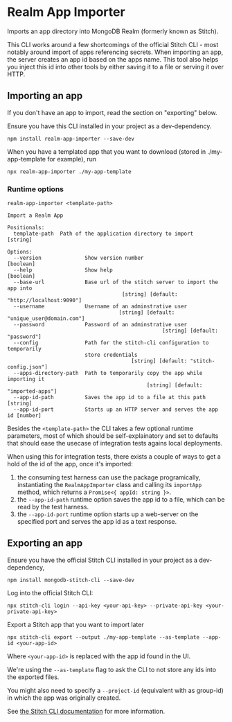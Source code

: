 # Realm App Importer

Imports an app directory into MongoDB Realm (formerly known as Stitch).

This CLI works around a few shortcomings of the official Stitch CLI - most notably around import of apps referencing secrets. When importing an app, the server creates an app id based on the apps name. This tool also helps you inject this id into other tools by either saving it to a file or serving it over HTTP.

## Importing an app

If you don't have an app to import, read the section on "exporting" below.

Ensure you have this CLI installed in your project as a dev-dependency.

    npm install realm-app-importer --save-dev

When you have a templated app that you want to download (stored in ./my-app-template for example), run

    npx realm-app-importer ./my-app-template

### Runtime options

```
realm-app-importer <template-path>

Import a Realm App

Positionals:
  template-path  Path of the application directory to import            [string]

Options:
  --version              Show version number                           [boolean]
  --help                 Show help                                     [boolean]
  --base-url             Base url of the stitch server to import the app into
                                     [string] [default: "http://localhost:9090"]
  --username             Username of an adminstrative user
                                    [string] [default: "unique_user@domain.com"]
  --password             Password of an adminstrative user
                                                  [string] [default: "password"]
  --config               Path for the stitch-cli configuration to temporarily
                         store credentials
                                        [string] [default: "stitch-config.json"]
  --apps-directory-path  Path to temporarily copy the app while importing it
                                             [string] [default: "imported-apps"]
  --app-id-path          Saves the app id to a file at this path        [string]
  --app-id-port          Starts up an HTTP server and serves the app id [number]
```

Besides the `<template-path>` the CLI takes a few optional runtime parameters, most of which should be self-explainatory and set to defaults that should ease the usecase of integration tests agains local deployments.

When using this for integration tests, there exists a couple of ways to get a hold of the id of the app, once it's imported:

1. the consuming test harness can use the package programically, instantiating the `RealmAppImporter` class and calling its `importApp` method, which returns a `Promise<{ appId: string }>`.
2. the `--app-id-path` runtime option saves the app id to a file, which can be read by the test harness.
3. the `--app-id-port` runtime option starts up a web-server on the specified port and serves the app id as a text response.

## Exporting an app

Ensure you have the official Stitch CLI installed in your project as a dev-dependency,

    npm install mongodb-stitch-cli --save-dev

Log into the official Stitch CLI:

    npx stitch-cli login --api-key <your-api-key> --private-api-key <your-private-api-key>

Export a Stitch app that you want to import later

    npx stitch-cli export --output ./my-app-template --as-template --app-id <your-app-id>

Where `<your-app-id>` is replaced with the app id found in the UI.

We're using the `--as-template` flag to ask the CLI to not store any ids into the exported files.

You might also need to specify a `--project-id` (equivalent with as group-id) in which the app was originally created.

See [the Stitch CLI documentation](https://docs.mongodb.com/stitch/deploy/stitch-cli-reference/) for more information.
